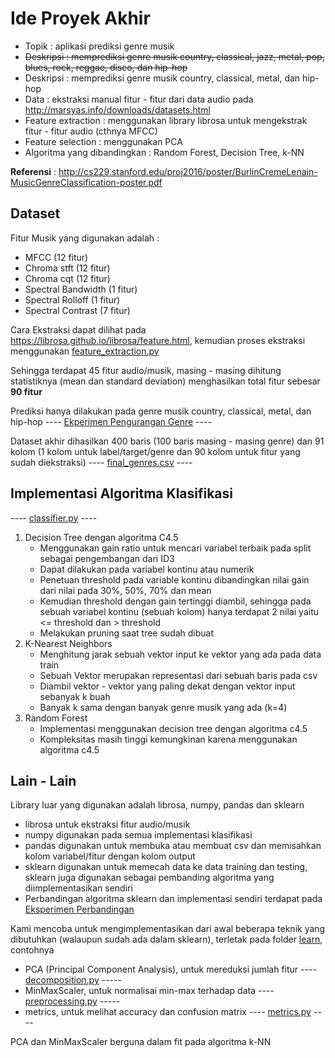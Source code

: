# Ide Proyek Akhir
- Topik : aplikasi prediksi genre musik
- ~~Deskripsi : memprediksi genre musik country, classical, jazz, metal, pop, blues, rock, reggae, disco, dan hip-hop~~
- Deskripsi : memprediksi genre musik country, classical, metal, dan hip-hop
- Data : ekstraksi manual fitur - fitur dari data audio pada http://marsyas.info/downloads/datasets.html
- Feature extraction : menggunakan library librosa untuk mengekstrak fitur - fitur audio (cthnya MFCC)
- Feature selection : menggunakan PCA
- Algoritma yang dibandingkan : Random Forest, Decision Tree, k-NN

**Referensi** : http://cs229.stanford.edu/proj2016/poster/BurlinCremeLenain-MusicGenreClassification-poster.pdf

## Dataset

Fitur Musik yang digunakan adalah :
- MFCC (12 fitur)
- Chroma stft (12 fitur)
- Chroma cqt (12 fitur)
- Spectral Bandwidth (1 fitur)
- Spectral Rolloff (1 fitur)
- Spectral Contrast (7 fitur)

Cara Ekstraksi dapat dilihat pada https://librosa.github.io/librosa/feature.html, kemudian proses ekstraksi menggunakan [feature_extraction.py](https://github.com/machine-learning-2018-2019-fasilkom-ui/Teknik-Mesin/blob/dev/feature_extraction.py)

Sehingga terdapat 45 fitur audio/musik, masing - masing dihitung statistiknya (mean dan standard deviation) menghasilkan total fitur sebesar **90 fitur**

Prediksi hanya dilakukan pada genre musik country, classical, metal, dan hip-hop ---- [Ekperimen Pengurangan Genre](https://github.com/machine-learning-2018-2019-fasilkom-ui/Teknik-Mesin/blob/dev/Experiments_Data_Reducing.ipynb) ----

Dataset akhir dihasilkan 400 baris (100 baris masing - masing genre) dan 91 kolom (1 kolom untuk label/target/genre dan 90 kolom untuk fitur yang sudah diekstraksi) ---- [final_genres.csv](https://github.com/machine-learning-2018-2019-fasilkom-ui/Teknik-Mesin/blob/dev/data/final_genres.csv) ----

## Implementasi Algoritma Klasifikasi
---- [classifier.py](https://github.com/machine-learning-2018-2019-fasilkom-ui/Teknik-Mesin/blob/dev/learn/classifier.py) ---- 
1. Decision Tree dengan algoritma C4.5
   - Menggunakan gain ratio untuk mencari variabel terbaik pada split sebagai pengembangan dari ID3
   - Dapat dilakukan pada variabel kontinu atau numerik
   - Penetuan threshold pada variable kontinu dibandingkan nilai gain dari nilai pada 30%, 50%, 70% dan mean
   - Kemudian threshold dengan gain tertinggi diambil, sehingga pada sebuah variabel kontinu (sebuah kolom) hanya terdapat 2 nilai yaitu <= threshold dan > threshold
   - Melakukan pruning saat tree sudah dibuat
2. K-Nearest Neighbors
   - Menghitung jarak sebuah vektor input ke vektor yang ada pada data train
   - Sebuah Vektor merupakan representasi dari sebuah baris pada csv
   - Diambil vektor - vektor yang paling dekat dengan vektor input sebanyak k buah
   - Banyak k sama dengan banyak genre musik yang ada (k=4)
3. Random Forest
   - Implementasi menggunakan decision tree dengan algoritma c4.5
   - Kompleksitas masih tinggi kemungkinan karena menggunakan algoritma c4.5
   
## Lain - Lain
Library luar yang digunakan adalah librosa, numpy, pandas dan sklearn
- librosa untuk ekstraksi fitur audio/musik
- numpy digunakan pada semua implementasi klasifikasi
- pandas digunakan untuk membuka atau membuat csv dan memisahkan kolom variabel/fitur dengan kolom output
- sklearn digunakan untuk memecah data ke data training dan testing, sklearn juga digunakan sebagai pembanding algoritma yang diimplementasikan sendiri 
- Perbandingan algoritma sklearn dan implementasi sendiri terdapat pada [Eksperimen Perbandingan](https://github.com/machine-learning-2018-2019-fasilkom-ui/Teknik-Mesin/blob/dev/Experiments_Classifier_Testing.ipynb)

Kami mencoba untuk mengimplementasikan dari awal beberapa teknik yang dibutuhkan (walaupun sudah ada dalam sklearn), terletak pada folder [learn](https://github.com/machine-learning-2018-2019-fasilkom-ui/Teknik-Mesin/blob/dev/learn), contohnya
- PCA (Principal Component Analysis), untuk mereduksi jumlah fitur ---- [decomposition.py](https://github.com/machine-learning-2018-2019-fasilkom-ui/Teknik-Mesin/blob/dev/learn/decomposition.py) -----
- MinMaxScaler, untuk normalisai min-max terhadap data ---- [preprocessing.py](https://github.com/machine-learning-2018-2019-fasilkom-ui/Teknik-Mesin/blob/dev/learn/preprocessing.py) -----
- metrics, untuk melihat accuracy dan confusion matrix ---- [metrics.py](https://github.com/machine-learning-2018-2019-fasilkom-ui/Teknik-Mesin/blob/dev/learn/metrics.py) ----

PCA dan MinMaxScaler berguna dalam fit pada algoritma k-NN
